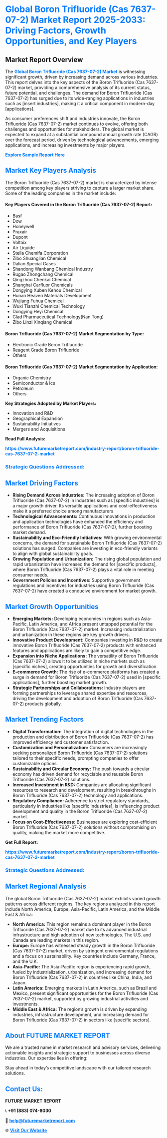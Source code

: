 <h1 style="color: #007BFF;">Global Boron Trifluoride (Cas 7637-07-2) Market Report 2025-2033: Driving Factors, Growth Opportunities, and Key Players</h1>

<section id="overview">
<h2>Market Report Overview</h2>
<p>The <a href="https://www.futuremarketreport.com/industry-report/boron-trifluoride-cas-7637-07-2-market" style="color: #007BFF; text-decoration: none;"><strong>Global Boron Trifluoride (Cas 7637-07-2) Market</strong></a> is witnessing significant growth, driven by increasing demand across various industries. This report delves into the key aspects of the Boron Trifluoride (Cas 7637-07-2) market, providing a comprehensive analysis of its current status, future potential, and challenges. The demand for Boron Trifluoride (Cas 7637-07-2) has surged due to its wide-ranging applications in industries such as [insert industries], making it a critical component in modern-day [applications].</p>
<p>As consumer preferences shift and industries innovate, the Boron Trifluoride (Cas 7637-07-2) market continues to evolve, offering both challenges and opportunities for stakeholders. The global market is expected to expand at a substantial compound annual growth rate (CAGR) over the forecast period, driven by technological advancements, emerging applications, and increasing investments by major players.</p>
</section>

<section id="overview">
<p><a href="https://www.futuremarketreport.com/request-sample/reportId=29834" style="color: #007BFF; text-decoration: none;"><strong>Explore Sample Report Here</strong></a></p>
</section>

<section id="key-players">
<h2 style="color: #007BFF;">Market Key Players Analysis</h2>
<p>The Boron Trifluoride (Cas 7637-07-2) market is characterized by intense competition among key players striving to capture a larger market share. Some of the leading companies in the market include:</p>
<h4>Key Players Covered in the Boron Trifluoride (Cas 7637-07-2) Report:</h4>
<ul><li>Basf</li><li>Dow</li><li>Honeywell</li><li>Praxair</li><li>Dupont</li><li>Voltaix</li><li>Air Liquide</li><li>Stella Chemifa Corporation</li><li>Zibo Shuanglian Chemical</li><li>Dalian Special Gases</li><li>Shandong Wanbang Chemical Industry</li><li>Rugao Zhongchang Chemical</li><li>Qingzhou Chenkai Chemical</li><li>Shanghai Carfluor Chemicals</li><li>Dongying Xuben Kehou Chemical</li><li>Hunan Heaven Materials Development</li><li>Wujiang Fuhua Chemical</li><li>Wuxi Tianzhi Chemical Technology</li><li>Dongying Heyi Chemical</li><li>Glad Pharmaceutical Technology(Nan Tong)</li><li>Zibo Linzi Xinqiang Chemical</li></ul>
<h4>Boron Trifluoride (Cas 7637-07-2) Market Segmentation by Type:</h4>
<ul><li>Electronic Grade Boron Trifluoride</li><li>Reagent Grade Boron Trifluoride</li><li>Others</li></ul>

<h4>Boron Trifluoride (Cas 7637-07-2) Market Segmentation by Application:</h4>
<ul><li>Organic Chemistry</li><li>Semiconductor &amp; Ics</li><li>Petroleum</li><li>Others</li></ul>
<p><strong>Key Strategies Adopted by Market Players:</strong></p>
<ul>
<li>Innovation and R&D</li>
<li>Geographical Expansion</li>
<li>Sustainability Initiatives</li>
<li>Mergers and Acquisitions</li>
</ul>
</section>

<section>
<p><strong>Read Full Analysis: </strong></p><a href="https://www.futuremarketreport.com/industry-report/boron-trifluoride-cas-7637-07-2-market" style="color: #007BFF; text-decoration: none;"><strong>https://www.futuremarketreport.com/industry-report/boron-trifluoride-cas-7637-07-2-market</strong></a>
<h3 style="color: #007BFF;">Strategic Questions Addressed:</h3>
</section>

<section id="driving-factors">
<h2 style="color: #007BFF;">Market Driving Factors</h2>
<ul>
<li><strong>Rising Demand Across Industries:</strong> The increasing adoption of Boron Trifluoride (Cas 7637-07-2) in industries such as [specific industries] is a major growth driver. Its versatile applications and cost-effectiveness make it a preferred choice among manufacturers.</li>
<li><strong>Technological Advancements:</strong> Continuous innovations in production and application technologies have enhanced the efficiency and performance of Boron Trifluoride (Cas 7637-07-2), further boosting market demand.</li>
<li><strong>Sustainability and Eco-Friendly Initiatives:</strong> With growing environmental concerns, the demand for sustainable Boron Trifluoride (Cas 7637-07-2) solutions has surged. Companies are investing in eco-friendly variants to align with global sustainability goals.</li>
<li><strong>Growing Population and Urbanization:</strong> The rising global population and rapid urbanization have increased the demand for [specific products], where Boron Trifluoride (Cas 7637-07-2) plays a vital role in meeting consumer needs.</li>
<li><strong>Government Policies and Incentives:</strong> Supportive government regulations and incentives for industries using Boron Trifluoride (Cas 7637-07-2) have created a conducive environment for market growth.</li>
</ul>
</section>

<section id="growth-opportunities">
<h2 style="color: #007BFF;">Market Growth Opportunities</h2>
<ul>
<li><strong>Emerging Markets:</strong> Developing economies in regions such as Asia-Pacific, Latin America, and Africa present untapped potential for the Boron Trifluoride (Cas 7637-07-2) market. Increasing industrialization and urbanization in these regions are key growth drivers.</li>
<li><strong>Innovative Product Development:</strong> Companies investing in R&D to create innovative Boron Trifluoride (Cas 7637-07-2) products with enhanced features and applications are likely to gain a competitive edge.</li>
<li><strong>Expansion into Niche Applications:</strong> The versatility of Boron Trifluoride (Cas 7637-07-2) allows it to be utilized in niche markets such as [specific niches], creating opportunities for growth and diversification.</li>
<li><strong>E-commerce Growth:</strong> The rise of e-commerce platforms has created a surge in demand for Boron Trifluoride (Cas 7637-07-2) used in [specific applications], further boosting market growth.</li>
<li><strong>Strategic Partnerships and Collaborations:</strong> Industry players are forming partnerships to leverage shared expertise and resources, driving the development and adoption of Boron Trifluoride (Cas 7637-07-2) products globally.</li>
</ul>
</section>

<section id="trending-factors">
<h2 style="color: #007BFF;">Market Trending Factors</h2>
<ul>
<li><strong>Digital Transformation:</strong> The integration of digital technologies in the production and distribution of Boron Trifluoride (Cas 7637-07-2) has improved efficiency and customer satisfaction.</li>
<li><strong>Customization and Personalization:</strong> Consumers are increasingly seeking personalized Boron Trifluoride (Cas 7637-07-2) solutions tailored to their specific needs, prompting companies to offer customizable options.</li>
<li><strong>Sustainability and Circular Economy:</strong> The push towards a circular economy has driven demand for recyclable and reusable Boron Trifluoride (Cas 7637-07-2) solutions.</li>
<li><strong>Increased Investment in R&D:</strong> Companies are allocating significant resources to research and development, resulting in breakthroughs in Boron Trifluoride (Cas 7637-07-2) technology and applications.</li>
<li><strong>Regulatory Compliance:</strong> Adherence to strict regulatory standards, particularly in industries like [specific industries], is influencing product development and quality in the Boron Trifluoride (Cas 7637-07-2) market.</li>
<li><strong>Focus on Cost-Effectiveness:</strong> Businesses are exploring cost-efficient Boron Trifluoride (Cas 7637-07-2) solutions without compromising on quality, making the market more competitive.</li>
</ul>
</section>

<section>
<p><strong>Get Full Report: </strong></p><a href="https://www.futuremarketreport.com/industry-report/boron-trifluoride-cas-7637-07-2-market" style="color: #007BFF; text-decoration: none;"><strong>https://www.futuremarketreport.com/industry-report/boron-trifluoride-cas-7637-07-2-market</strong></a>
<h3 style="color: #007BFF;">Strategic Questions Addressed:</h3>
</section>


<section id="regional-analysis">
<h2 style="color: #007BFF;">Market Regional Analysis</h2>
<p>The global Boron Trifluoride (Cas 7637-07-2) market exhibits varied growth patterns across different regions. The key regions analyzed in this report include North America, Europe, Asia-Pacific, Latin America, and the Middle East & Africa:</p>
<ul>
<li><strong>North America:</strong> This region remains a dominant player in the Boron Trifluoride (Cas 7637-07-2) market due to its advanced industrial infrastructure and high adoption of new technologies. The U.S. and Canada are leading markets in this region.</li>
<li><strong>Europe:</strong> Europe has witnessed steady growth in the Boron Trifluoride (Cas 7637-07-2) market, driven by stringent environmental regulations and a focus on sustainability. Key countries include Germany, France, and the U.K.</li>
<li><strong>Asia-Pacific:</strong> The Asia-Pacific region is experiencing rapid growth, fueled by industrialization, urbanization, and increasing demand for Boron Trifluoride (Cas 7637-07-2) in countries like China, India, and Japan.</li>
<li><strong>Latin America:</strong> Emerging markets in Latin America, such as Brazil and Mexico, present significant opportunities for the Boron Trifluoride (Cas 7637-07-2) market, supported by growing industrial activities and investments.</li>
<li><strong>Middle East & Africa:</strong> The region’s growth is driven by expanding industries, infrastructure development, and increasing demand for Boron Trifluoride (Cas 7637-07-2) in sectors like [specific sectors].</li>
</ul>
</section>

<footer>
<h2 style="color: #007BFF;">About FUTURE MARKET REPORT</h2>
<p>We are a trusted name in market research and advisory services, delivering actionable insights and strategic support to businesses across diverse industries. Our expertise lies in offering:</p>

<p>Stay ahead in today’s competitive landscape with our tailored research solutions.</p>

<h2 style="color: #007BFF;">Contact Us:</h2>
<p><strong>FUTURE MARKET REPORT</strong></p>
<p>📞 <strong>+91 (883) 074-8030</strong></p>
<p>📧 <strong><a href="mailto:help@futuremarketreport.com" style="color: #007BFF;">help@futuremarketreport.com</a></strong></p>
<p>🌐 <strong><a href="https://www.futuremarketreport.com/" style="color: #007BFF;">Visit Our Website</a></strong></p>
</footer>